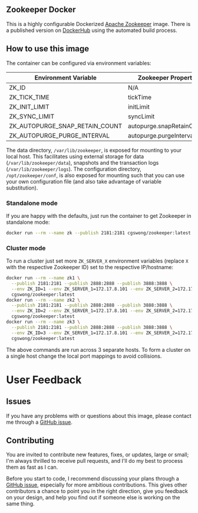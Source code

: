 ## Zookeeper Docker
This is a highly configurable Dockerized [Apache Zookeeper](http://zookeeper.apache.org/) image. There is a published version on [DockerHub](https://registry.hub.docker.com/u/cgswong/zookeeper/) using the automated build process.

## How to use this image
The container can be configured via environment variables:

| Environment Variable           | Zookeeper Property        | Default |
| ------------------------------ | ------------------------- | -------:|
| ZK_ID                          | N/A                       | 1       |
| ZK_TICK_TIME                   | tickTime                  | 2000    |
| ZK_INIT_LIMIT                  | initLimit                 | 5       |
| ZK_SYNC_LIMIT                  | syncLimit                 | 2       |
| ZK_AUTOPURGE_SNAP_RETAIN_COUNT | autopurge.snapRetainCount | 3       |
| ZK_AUTOPURGE_PURGE_INTERVAL    | autopurge.purgeInterval   | 0       |

The data directory, `/var/lib/zookeeper`, is exposed for mounting to your local host. This facilitates using external storage for data (`/var/lib/zookeeper/data`), snapshots and the transaction logs (`/var/lib/zookeeper/logs`). The configuration directory, `/opt/zookeeper/conf`, is also exposed for mounting such that you can use your own configuration file (and also take advantage of variable substitution).

### Standalone mode
If you are happy with the defaults, just run the container to get Zookeeper in standalone mode:

```sh
docker run --rm --name zk --publish 2181:2181 cgswong/zookeeper:latest
```

### Cluster mode
To run a cluster just set more `ZK_SERVER_X` environment variables (replace `X` with the respective Zookeeper ID) set to the respective IP/hostname:

```sh
docker run --rm --name zk1 \
  --publish 2181:2181 --publish 2888:2888 --publish 3888:3888 \
  --env ZK_ID=1 --env ZK_SERVER_1=172.17.8.101 --env ZK_SERVER_2=172.17.8.102 --env ZK_SERVER_3=172.17.8.103 \
  cgswong/zookeeper:latest
docker run --rm --name zk2 \
  --publish 2181:2181 --publish 2888:2888 --publish 3888:3888 \
  --env ZK_ID=2 --env ZK_SERVER_1=172.17.8.101 --env ZK_SERVER_2=172.17.8.102 --env ZK_SERVER_3=172.17.8.103 \
  cgswong/zookeeper:latest
docker run --rm --name zk3 \
  --publish 2181:2181 --publish 2888:2888 --publish 3888:3888 \
  --env ZK_ID=3 --env ZK_SERVER_1=172.17.8.101 --env ZK_SERVER_2=172.17.8.102 --env ZK_SERVER_3=172.17.8.103 \
  cgswong/zookeeper:latest
```

The above commands are run across 3 separate hosts. To form a cluster on a single host change the local port mappings to avoid collisions.

# User Feedback

## Issues
If you have any problems with or questions about this image, please contact me through a [GitHub issue](https://github.com/cgswong/docker-zooker/issues).

## Contributing
You are invited to contribute new features, fixes, or updates, large or small; I'm always thrilled to receive pull requests, and I'll do my best to process them as fast as I can.

Before you start to code, I recommend discussing your plans through a [GitHub issue](https://github.com/cgswong/docker-zookeeper/issues), especially for more ambitious contributions. This gives other contributors a chance to point you in the right direction, give you feedback on your design, and help you find out if someone else is working on the same thing.

